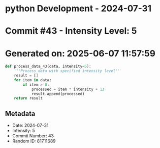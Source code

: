 ﻿# python Development - 2024-07-31
# Commit #43 - Intensity Level: 5
# Generated on: 2025-06-07 11:57:59
```python
def process_data_43(data, intensity=5):
    '''Process data with specified intensity level'''
    result = []
    for item in data:
        if item > 0:
            processed = item * intensity + 13
            result.append(processed)
    return result
```
## Metadata
- Date: 2024-07-31
- Intensity: 5
- Commit Number: 43
- Random ID: 81711689
